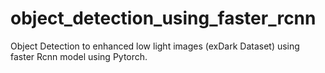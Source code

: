 # object_detection_using_faster_rcnn
Object Detection to enhanced low light images (exDark Dataset) using faster Rcnn model using Pytorch.
